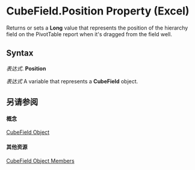 
# CubeField.Position Property (Excel)

Returns or sets a  **Long** value that represents the position of the hierarchy field on the PivotTable report when it's dragged from the field well.


## Syntax

 _表达式_. **Position**

 _表达式_ A variable that represents a **CubeField** object.


## 另请参阅


#### 概念


[CubeField Object](6db16910-6c27-651a-c388-e54e27fe4519.md)
#### 其他资源


[CubeField Object Members](http://msdn.microsoft.com/library/2f3cbe65-45ff-abe0-3e48-29c0d490f600%28Office.15%29.aspx)